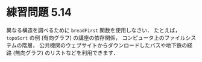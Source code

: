 # 練習問題 5.14

異なる構造を調べるために `breadFirst` 関数を使用しなさい．
たとえば，`topoSort` の例 (有向グラフ) の講座の依存関係，
コンピュータ上のファイルシステムの階層，
公共機関のウェブサイトからダウンロードしたバスや地下鉄の経路 (無向グラフ) のリストなどを利用できます．

